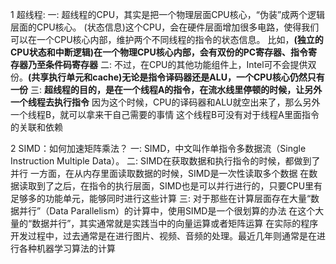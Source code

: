 1 超线程:
    一: 
        超线程的CPU，其实是把一个物理层面CPU核心，“伪装”成两个逻辑层面的CPU核心。
        (状态信息)这个CPU，会在硬件层面增加很多电路，使得我们可以在一个CPU核心内部，维护两个不同线程的指令的状态信息。
        比如，**(独立的CPU状态和中断逻辑)在一个物理CPU核心内部，会有双份的PC寄存器、指令寄存器乃至条件码寄存器**
    二: 
        不过，在CPU的其他功能组件上，Intel可不会提供双份。**(共享执行单元和cache)无论是指令译码器还是ALU，一个CPU核心仍然只有一份**
    三: 
        **超线程的目的，是在一个线程A的指令，在流水线里停顿的时候，让另外一个线程去执行指令**
        因为这个时候，CPU的译码器和ALU就空出来了，那么另外一个线程B，就可以拿来干自己需要的事情
        这个线程B可没有对于线程A里面指令的关联和依赖

2 SIMD：如何加速矩阵乘法？
    一: SIMD，中文叫作单指令多数据流（Single Instruction Multiple Data）。
    二: SIMD在获取数据和执行指令的时候，都做到了并行
        一方面，在从内存里面读取数据的时候，SIMD是一次性读取多个数据
        在数据读取到了之后，在指令的执行层面，SIMD也是可以并行进行的，只要CPU里有足够多的功能单元，能够同时进行这些计算
    三: 对于那些在计算层面存在大量“数据并行”（Data Parallelism）的计算中，使用SIMD是一个很划算的办法
        在这个大量的“数据并行”，其实通常就是实践当中的向量运算或者矩阵运算
        在实际的程序开发过程中，过去通常是在进行图片、视频、音频的处理。最近几年则通常是在进行各种机器学习算法的计算




